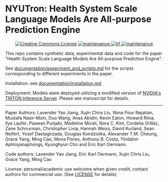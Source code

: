 # NYUTron: Health System Scale Language Models Are All-purpose Prediction Engine

<p align="center">
<a rel="license" href="http://creativecommons.org/licenses/by-nc-sa/2.0/"><img alt="Creative Commons License" style="border-width:0" src="https://i.creativecommons.org/l/by-nc-sa/2.0/88x31.png" /></a>
      <a href="https://github.com/nyuolab/NYUTron_open/issues">
        <img alt="maintenance" src="https://img.shields.io/badge/Maintained%3F-yes-green.svg">
    </a>    
     <a href="https://huggingface.co/huggingface">
        <img alt="hf" src="https://img.shields.io/badge/Built%20with-%F0%9F%A4%97Huggingface-yellow">
    </a>    
     <a href="https://github.com/psf/black">
        <img alt="maintenance" src="https://img.shields.io/badge/Code%20style-black-000000.svg">
    </a>  
</p>


This repo contains synthetic data, experimental data and code for the paper "Health System Scale Language Models Are All-purpose Prediction Engine".

See [documentation/experiment_and_scripts.md](documentation/experiment_and_scripts.md) for the scripts corresponding to different experiments in the paper.

Installation: see [documentation/installation.md](documentation/installation.md)

Deployment: Models were deployed utilizing a modified version of [NVIDIA's TRITON Inference Server](https://github.com/triton-inference-server/server). Please see manuscript for details.

---

Paper Authors: Lavender Yao Jiang, Xujin Chris Liu, Nima Pour Nejatian, Mustafa Nasir-Moin, Duo Wang, Anas Abidin, Kevin Eaton, Howard Riina, Ilya Laufer, Paawan Punjabi, Madeline Miceli, Nora C. Kim, Cordelia Orillac, Zane Schnurman, Christopher Livia, Hannah Weiss, David Kurland, Sean Neifert, Yosef Dastagirzada, Douglas Kondziolka, Alexander T.M. Cheung, Grace Yang, Ming Cao, Mona Flores, Anthony B. Costa, Yindalon Aphinyanaphongs, Kyunghyun Cho and Eric Karl Oermann.

Code authors: Lavender Yao Jiang, Eric Karl Oermann, Xujin Chris Liu, Grace Yang, Ming Cao

License: personal/academic use welcome when given credit, contact authors for commercial use. (See [LICENSE](LICENSE) for details)
